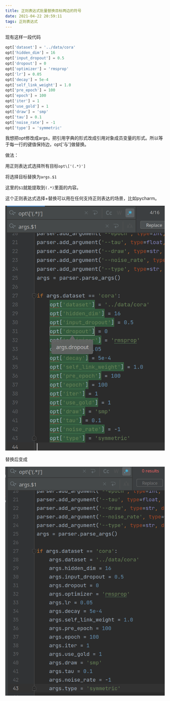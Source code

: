 ```yaml
---
title: 正则表达式批量替换目标两边的符号
date: 2021-04-22 20:59:11
tags: 正则表达式
---
```

现有这样一段代码
```python
opt['dataset'] = '../data/cora'
opt['hidden_dim'] = 16
opt['input_dropout'] = 0.5
opt['dropout'] = 0
opt['optimizer'] = 'rmsprop'
opt['lr'] = 0.05
opt['decay'] = 5e-4
opt['self_link_weight'] = 1.0
opt['pre_epoch'] = 100
opt['epoch'] = 100
opt['iter'] = 1
opt['use_gold'] = 1
opt['draw'] = 'smp'
opt['tau'] = 0.1
opt['noise_rate'] = -1
opt['type'] = 'symmetric'
```
我想把opt修改成args，把引用字典的形式改成引用对象成员变量的形式。所以等于每一行的键值保持边，opt['与']做替换。

做法：

用正则表达式选择所有目标`opt\['(.*)']`

将选择目标替换为`args.$1`

这里的`$1`就能提取到`(.*)`里面的内容。

这个正则表达式选择+替换可以用在任何支持正则表达的场景，比如pycharm。

![图 1](/images/cb377345dfa75bb1c350cc405776c92ef8ff43be392d24778dbf74324199d228.png)  

替换后变成

![图 2](/images/10279d619d829c383dfcf8be1f8ef5b266f08a229185086b08b42c8b39302d99.png)  
